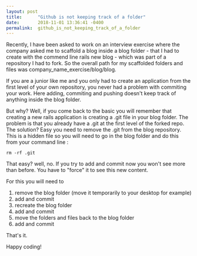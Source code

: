 ```yaml
---
layout: post
title:      "Github is not keeping track of a folder"
date:       2018-11-01 13:36:41 -0400
permalink:  github_is_not_keeping_track_of_a_folder
---
```




Recently, I have been asked to work on an interview exercise where the company asked me to scaffold a blog inside a blog folder - that I had to create with the commend line rails new blog - which was part of a repository I had to fork. So the overall path for my scaffolded folders and files was company_name_exercise/blog/blog.

If you are a junior like me and you only had to create an application from the first level of your own repository, you never had a problem with commiting your work. 
Here adding, commiting and pushing doesn't keep track of anything inside the blog folder. 

But why? Well, if you come back to the basic you will remember that creating a new rails application is creating a .git file in your blog folder. The problem is that you already have a .git at the first level of the forked repo. 
The solution? Easy you need to remove the .git from the blog repository. This is a hidden file so you will need to go in the blog folder and do this from your command line : 
```
rm -rf .git
```
That easy? well, no. If you try to add and commit now you won't see more than before. You have to "force" it to see this new content.

For this you will need to 
1. remove the blog folder (move it temporarily to your desktop for example)
2. add and commit 
3. recreate the blog folder
4. add and commit 
5. move the folders and files back to the blog folder
6. add and commit

That's it.

Happy coding!
